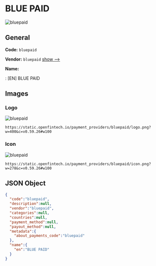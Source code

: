 
# BLUE PAID 
![bluepaid](https://static.openfintech.io/payment_providers/bluepaid/logo.png?w=400&c=v0.59.26#w100)  

## General 
 
**Code:** `bluepaid` 
 
**Vendor:** `bluepaid` [show -->](/vendors/bluepaid/) 
 
**Name:** 
 
:	[EN] BLUE PAID 
 

## Images 

### Logo 
 
![bluepaid](https://static.openfintech.io/payment_providers/bluepaid/logo.png?w=400&c=v0.59.26#w100)  

```
https://static.openfintech.io/payment_providers/bluepaid/logo.png?w=400&c=v0.59.26#w100
```  

### Icon 
 
![bluepaid](https://static.openfintech.io/payment_providers/bluepaid/icon.png?w=278&c=v0.59.26#w100)  

```
https://static.openfintech.io/payment_providers/bluepaid/icon.png?w=278&c=v0.59.26#w100
```  

## JSON Object 

```json
{
  "code":"bluepaid",
  "description":null,
  "vendor":"bluepaid",
  "categories":null,
  "countries":null,
  "payment_method":null,
  "payout_method":null,
  "metadata":{
    "about_payments_code":"bluepaid"
  },
  "name":{
    "en":"BLUE PAID"
  }
}
```  
